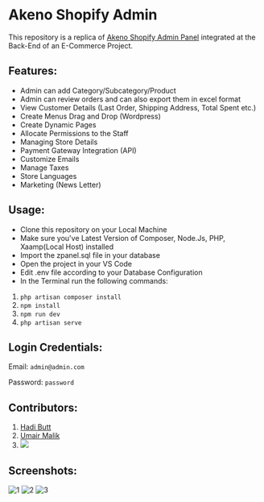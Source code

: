 # Akeno Shopify Admin 
This repository is a replica of [Akeno Shopify Admin Panel](https://akeneo-shop.myshopify.com/admin) integrated at the Back-End of an E-Commerce Project.

## Features:
- Admin can add Category/Subcategory/Product
- Admin can review orders and can also export them in excel format
- View Customer Details (Last Order, Shipping Address, Total Spent etc.)
- Create Menus Drag and Drop (Wordpress)
- Create Dynamic Pages
- Allocate Permissions to the Staff
- Managing Store Details
- Payment Gateway Integration (API)
- Customize Emails
- Manage Taxes
- Store Languages
- Marketing (News Letter)

## Usage:
- Clone this repository on your Local Machine
- Make sure you've Latest Version of Composer, Node.Js, PHP, Xaamp(Local Host) installed
- Import the zpanel.sql file in your database
- Open the project in your VS Code
- Edit .env file according to your Database Configuration
- In the Terminal run the following commands:
1. `php artisan composer install`
2. `npm install`
3. `npm run dev`
4. `php artisan serve`

## Login Credentials:
Email: `admin@admin.com`

Password: `password`

## Contributors:
1. [Hadi Butt](https://github.com/Hadibuttt)
2. [Umair Malik](https://github.com/UmairMalik24)
3. [![](https://github.com/UmairMalik24.png?size=50)](https://github.com/UmairMalik24)


## Screenshots:
![1](https://user-images.githubusercontent.com/58470182/111870785-8a231c80-89a8-11eb-8886-86aa78544672.PNG)
![2](https://user-images.githubusercontent.com/58470182/111870713-1aad2d00-89a8-11eb-82b6-0f88e6829af9.PNG)
![3](https://user-images.githubusercontent.com/58470182/111870722-2698ef00-89a8-11eb-9234-b46dd487c78b.PNG)

